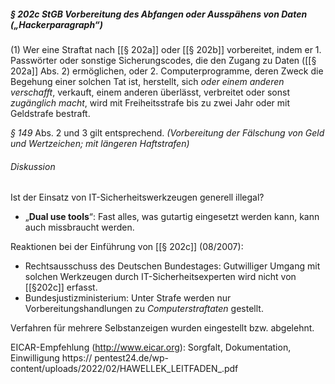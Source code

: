 ##### § 202c StGB Vorbereitung des Abfangen oder Ausspähens von Daten („Hackerparagraph“)

(1) 
	Wer eine Straftat nach [[§ 202a]] oder [[§ 202b]] vorbereitet, indem er 
		1. Passwörter oder sonstige Sicherungscodes, die den Zugang zu Daten ([[§ 202a]] Abs. 2) ermöglichen, oder 
		2. Computerprogramme, deren Zweck die Begehung einer solchen Tat ist, 
	herstellt, sich *oder einem anderen verschafft*, verkauft, einem anderen überlässt, verbreitet oder sonst *zugänglich macht*, wird mit Freiheitsstrafe bis zu zwei Jahr oder mit Geldstrafe bestraft. 
	
*§ 149* Abs. 2 und 3 gilt entsprechend. *(Vorbereitung der Fälschung von Geld und Wertzeichen; mit längeren Haftstrafen)*

###### Diskussion

Ist der Einsatz von IT-Sicherheitswerkzeugen generell illegal? 
- „**Dual use tools**“: Fast alles, was gutartig eingesetzt werden kann, kann auch missbraucht werden.

Reaktionen bei der Einführung von [[§ 202c]] (08/2007): 
- Rechtsausschuss des Deutschen Bundestages: Gutwilliger Umgang mit solchen Werkzeugen durch IT-Sicherheitsexperten wird nicht von [[§202c]] erfasst.
- Bundesjustizministerium: Unter Strafe werden nur Vorbereitungshandlungen zu *Computerstraftaten* gestellt.

Verfahren für mehrere Selbstanzeigen wurden eingestellt bzw. abgelehnt.

EICAR-Empfehlung (http://www.eicar.org): Sorgfalt, Dokumentation, Einwilligung https:// pentest24.de/wp-content/uploads/2022/02/HAWELLEK_LEITFADEN_.pdf